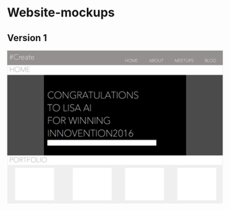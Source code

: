 # Website-mockups

## Version 1
![alt tag](https://github.com/CreationHour/Website-mockups/blob/master/home/Landing_V1.png)
